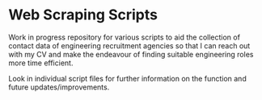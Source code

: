 # Web Scraping Scripts

Work in progress repository for various scripts to aid the collection of contact data of engineering recruitment agencies so that I can reach out with my CV and make the endeavour of finding suitable engineering roles more time efficient.
  
Look in individual script files for further information on the function and future updates/improvements.
